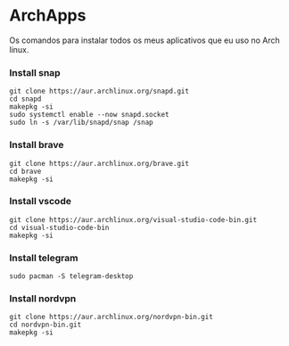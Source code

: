 # ArchApps
Os comandos para instalar todos os meus aplicativos que eu uso no Arch linux.


###  Install snap
```
git clone https://aur.archlinux.org/snapd.git
cd snapd
makepkg -si
sudo systemctl enable --now snapd.socket
sudo ln -s /var/lib/snapd/snap /snap
```

###  Install brave
```
git clone https://aur.archlinux.org/brave.git
cd brave
makepkg -si
```

###  Install vscode
```
git clone https://aur.archlinux.org/visual-studio-code-bin.git
cd visual-studio-code-bin
makepkg -si
```

###  Install telegram
```
sudo pacman -S telegram-desktop
```
### Install nordvpn
```
git clone https://aur.archlinux.org/nordvpn-bin.git
cd nordvpn-bin.git
makepkg -si
```
